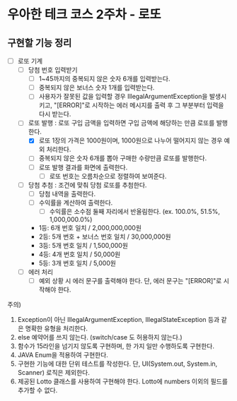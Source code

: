 # 우아한 테크 코스 2주차 - 로또

## 구현할 기능 정리

- [ ] 로또 기계
    - [ ] 당첨 번호 입력받기
      - [ ] 1~45까지의 중복되지 않은 숫자 6개를 입력받는다.
      - [ ] 중복되지 않은 보너스 숫자 1개를 입력받는다.
      - [ ] 사용자가 잘못된 값을 입력할 경우 IllegalArgumentException을 발생시키고, "[ERROR]"로 시작하는 에러 메시지를 출력 후 그 부분부터 입력을 다시 받는다.
    - [ ] 로또 발행 : 로또 구입 금액을 입력하면 구입 금액에 해당하는 만큼 로또를 발행한다.
      - [x] 로또 1장의 가격은 1000원이며, 1000원으로 나누어 떨어지지 않는 경우 예외 처리한다.
      - [ ] 중복되지 않은 숫자 6개를 뽑아 구매한 수량만큼 로또를 발행한다.
      - [ ] 로또 발행 결과를 화면에 출력한다.
        - [ ] 로또 번호는 오름차순으로 정렬하여 보여준다.
    - [ ] 당첨 추첨 : 조건에 맞춰 당첨 로또를 추첨한다.
      - [ ] 당첨 내역을 출력한다.
      - [ ] 수익률을 계산하여 출력한다.
        - [ ] 수익률은 소수점 둘째 자리에서 반올림한다. (ex. 100.0%, 51.5%, 1,000,000.0%)
      - 1등: 6개 번호 일치 / 2,000,000,000원
      - 2등: 5개 번호 + 보너스 번호 일치 / 30,000,000원
      - 3등: 5개 번호 일치 / 1,500,000원
      - 4등: 4개 번호 일치 / 50,000원
      - 5등: 3개 번호 일치 / 5,000원
    - [ ] 에러 처리
      - [ ] 예외 상황 시 에러 문구를 출력해야 한다. 단, 에러 문구는 "[ERROR]"로 시작해야 한다.

주의) 
1. Exception이 아닌 IllegalArgumentException, IllegalStateException 등과 같은 명확한 유형을 처리한다.
2. else 예약어를 쓰지 않는다. (switch/case 도 허용하지 않는다.)
3. 함수가 15라인을 넘기지 않도록 구현하며, 한 가지 일만 수행하도록 구현한다.
4. JAVA Enum을 적용하여 구현한다. 
5. 구현한 기능에 대한 단위 테스트를 작성한다. 단, UI(System.out, System.in, Scanner) 로직은 제외한다.
6. 제공된 Lotto 클래스를 사용하여 구현해야 한다. Lotto에 numbers 이외의 필드를 추가할 수 없다. 
